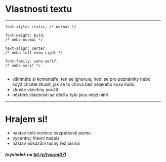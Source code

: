 <!-- .slide: data-state="c-slide-inter" -->

# Vlastnosti textu

---

<pre class="c-text-md fragment" contenteditable><code class="lang-css stretch" data-noescape><span class="fragment">font-style: italic; /* normal */</span>

<span class="fragment">font-weight: bold;  
/* nebo normal */</span>

<span class="fragment">text-align: center; 
/* nebo left nebo right */</span>

<span class="fragment">font-family: sans-serif; 
/* nebo serif */</span>

</code></pre>


>>>
* všimněte si komentáře, ten se ignoruje, hodí se pro poznámky nebo když chcete zkusit, jak se to chová bez nějakého kusu kódu
* zkuste všechny použít
* některé vlastnosti se dědí a tyto jsou mezi nimi


---

<!-- .slide: data-state="c-slide-task" -->

# Hrajem si!

* nastav celé stránce bezpatkové písmo
* vycentruj hlavní nadpis
* nastav odkazům tučný řez písma 

##### (výsledek na [bit.ly/tvorim07](http://bit.ly/tvorim07))
<!-- .element: class="c-text-xs c-text-right" -->
